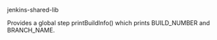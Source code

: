 jenkins-shared-lib

Provides a global step printBuildInfo() which prints BUILD_NUMBER and BRANCH_NAME.